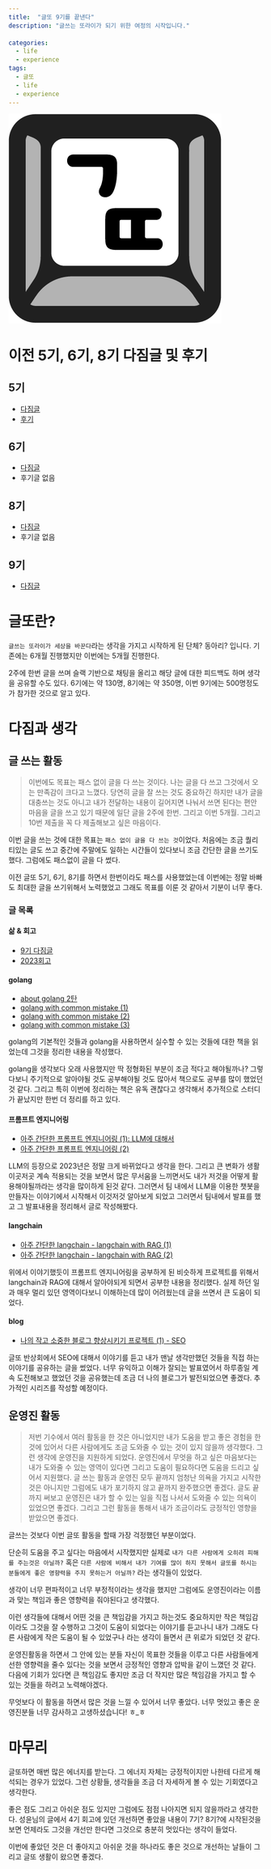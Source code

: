 ```yaml
---
title:  "글또 9기를 끝낸다"
description: "글쓰는 또라이가 되기 위한 여정의 시작입니다."

categories:
  - life
  - experience
tags:
  - 글또
  - life
  - experience
---
```


![글또 아이콘](/assets/images/글또_아이콘.png)

# 이전 5기, 6기, 8기 다짐글 및 후기

## 5기
- [다짐글](https://baeji77.github.io/life/experience/2020_%EA%B8%80%EB%98%90_5%EA%B8%B0_%EB%8B%A4%EC%A7%90%EA%B8%80/)
- [후기](https://baeji77.github.io/life/experience/%EA%B8%80%EB%98%90_5%EA%B8%B0_%ED%9B%84%EA%B8%B0/)

## 6기
- [다짐글](https://baeji77.github.io/life/experience/%EA%B8%80%EB%98%90_6%EA%B8%B0_%EB%8B%A4%EC%A7%90%EA%B8%80/)
- 후기글 없음

## 8기
- [다짐글](https://baeji77.github.io/life/experience/%EA%B8%80%EB%98%90_8%EA%B8%B0_%EB%8B%A4%EC%A7%90/)
- 후기글 없음

## 9기

- [다짐글](https://baeji77.github.io/life/experience/%EA%B8%80%EB%98%90_9%EA%B8%B0_%EB%8B%A4%EC%A7%90/)

# 글또란?
`글쓰는 또라이가 세상을 바꾼다`라는 생각을 가지고 시작하게 된 단체? 동아리? 입니다. 기존에는 6개월 진행했지만 이번에는 5개월 진행한다.

2주에 한번 글을 쓰며 슬랙 기반으로 채팅을 올리고 해당 글에 대한 피드백도 하며 생각을 공유할 수도 있다. 6기에는 약 130명, 8기에는 약 350명, 이번 9기에는 500명정도가 참가한 것으로 알고 있다.

# 다짐과 생각

## 글 쓰는 활동

> 이번에도 목표는 패스 없이 글을 다 쓰는 것이다. 나는 글을 다 쓰고 그것에서 오는 만족감이 크다고 느꼈다. 
> 당연히 글을 잘 쓰는 것도 중요하긴 하지만 내가 글을 대충쓰는 것도 아니고 내가 전달하는 내용이 길어지면 나눠서 쓰면 된다는 편안 마음을 글을 쓰고 있기 때문에 일단 글을 2주에 한번. 그리고 이번 5개월. 그리고 10번 제출을 꼭 다 제출해보고 싶은 마음이다.

이번 글을 쓰는 것에 대한 목표는 `패스 없이 글을 다 쓰는 것`이었다. 처음에는 조금 퀄리티있는 글도 쓰고 중간에 주말에도 일하는 시간들이 있다보니 조금 간단한 글을 쓰기도 했다. 그럼에도 패스없이 글을 다 썼다.

이전 글또 5기, 6기, 8기를 하면서 한번이라도 패스를 사용했었는데 이번에는 정말 바빠도 최대한 글을 쓰기위해서 노력했었고 그래도 목표를 이룬 것 같아서 기분이 너무 좋다.

### 글 목록

#### 삶 & 회고

- [9기 다짐글](https://baeji77.github.io/life/experience/%EA%B8%80%EB%98%90_9%EA%B8%B0_%EB%8B%A4%EC%A7%90/)
- [2023회고](https://baeji77.github.io/life/retrospect/2023_%ED%9A%8C%EA%B3%A0/)

#### golang

- [about golang 2탄](https://baeji77.github.io/dev/golang-with-gorotine(2)/)
- [golang with common mistake (1)](https://baeji77.github.io/dev/golang-with-common-mistake-1/)
- [golang with common mistake (2)](https://baeji77.github.io/dev/golang-with-common-mistake-2/)
- [golang with common mistake (3)](https://baeji77.github.io/dev/golang-with-common-mistake-3/)

golang의 기본적인 것들과 golang을 사용하면서 실수할 수 있는 것들에 대한 책을 읽었는데 그것을 정리한 내용을 작성했다.

golang을 생각보다 오래 사용했지만 딱 정형화된 부분이 조금 적다고 해야될까나? 그렇다보니 주기적으로 알아야될 것도 공부해야될 것도 많아서 책으로도 공부를 많이 했었던 것 같다. 그리고 특히 이번에 정리하는 책은 유독 괜찮다고 생각해서 추가적으로 스터디가 끝났지만 한번 더 정리를 하고 있다.

#### 프롬프트 엔지니어링

- [아주 간단한 프롬프트 엔지니어링 (1): LLM에 대해서](https://baeji77.github.io/llm/prompt%20engineering/prompt-engineering-1/)
- [아주 간단한 프롬프트 엔지니어링 (2)](https://baeji77.github.io/llm/prompt%20engineering/prompt-engineering-2/)

LLM의 등장으로 2023년은 정말 크게 바뀌었다고 생각을 한다. 그리고 큰 변화가 생활 이곳저곳 계속 적용되는 것을 보면서 많은 무서움을 느끼면서도 내가 저것을 어떻게 활용해야될까라는 생각을 많이하게 된것 같다. 그러면서 팀 내에서 LLM을 이용한 챗봇을 만들자는 이야기에서 시작해서 이것저것 알아보게 되었고 그러면서 팀내에서 발표를 했고 그 발표내용을 정리해서 글로 작성해봤다. 

#### langchain

- [아주 간단한 langchain - langchain with RAG (1)](https://baeji77.github.io/llm/langchin/langchain-with-RAG-1/)
- [아주 간단한 langchain - langchain with RAG (2)](https://baeji77.github.io/llm/langchin/langchain-with-RAG-2/)

위에서 이야기했듯이 프롬프트 엔지니어링을 공부하게 된 비슷하게 프로젝트를 위해서 langchain과 RAG에 대해서 알아야되게 되면서 공부한 내용을 정리했다. 실제 하던 일과 매우 멀리 있던 영역이다보니 이해하는데 많이 어려웠는데 글을 쓰면서 큰 도움이 되었다.

#### blog

- [나의 작고 소중한 블로그 향상시키기 프로젝트 (1) - SEO](https://baeji77.github.io/dev/blog/seo/my-blog-improvement-project-1/)

글또 반상회에서 SEO에 대해서 이야기를 듣고 내가 맨날 생각만했던 것들을 직접 하는 이야기를 공유하는 글을 썼었다. 너무 유익하고 이해가 잘되는 발표였어서 하루종일 계속 도전해보고 했었던 것을 공유했는데 조금 더 나의 블로그가 발전되었으면 좋겠다. 추가적인 시리즈를 작성할 예정이다.


## 운영진 활동

> 저번 기수에서 여러 활동을 한 것은 아니었지만 내가 도움을 받고 좋은 경험을 한 것에 있어서 다른 사람에게도 조금 도와줄 수 있는 것이 있지 않을까 생각했다. 그런 생각에 운영진을 지원하게 되었다. 
> 운영진에서 무엇을 하고 싶은 마음보다는 내가 도와줄 수 있는 영역이 있다면 그리고 도움이 필요하다면 도움을 드리고 싶어서 지원했다. 
> 글 쓰는 활동과 운영진 모두 끝까지 엄청난 의욕을 가지고 시작한 것은 아니지만 그럼에도 내가 포기하지 않고 끝까지 완주했으면 좋겠다. 글도 끝까지 써보고 운영진은 내가 할 수 있는 일을 직접 나서서 도와줄 수 있는 의욕이 있었으면 좋겠다.
> 그리고 그런 활동을 통해서 내가 조금이라도 긍정적인 영향을 받았으면 좋겠다.

글쓰는 것보다 이번 글또 활동을 할때 가장 걱정했던 부분이었다. 

단순히 도움을 주고 싶다는 마음에서 시작했지만 실제로 `내가 다른 사람에게 오히려 피해를 주는것은 아닐까?` 혹은 `다른 사람에 비해서 내가 기여를 많이 하지 못해서 글또를 하시는 분들에게 좋은 영향력을 주지 못하는거 아닐까?` 라는 생각들이 있었다. 

생각이 너무 편파적이고 너무 부정적이라는 생각을 했지만 그럼에도 운영진이라는 이름과 맞는 책임과 좋은 영향력을 줘야된다고 생각했다.

이런 생각들에 대해서 어떤 것을 큰 책임감을 가지고 하는것도 중요하지만 작은 책임감이라도 그것을 잘 수행하고 그것이 도움이 되었다는 이야기를 듣고나니 내가 그래도 다른 사람에게 작은 도움이 될 수 있었구나 라는 생각이 들면서 큰 위로가 되었던 것 같다.

운영진활동을 하면서 그 안에 있는 분들 자신이 목표한 것들을 이루고 다른 사람들에게 선한 영향력을 줄수 있다는 것을 보면서 긍정적인 영향과 압박을 같이 느꼈던 것 같다. 다음에 기회가 있다면 큰 책임감도 좋지만 조금 더 작지만 많은 책임감을 가지고 할 수 있는 것들을 하려고 노력해야겠다.

무엇보다 이 활동을 하면서 많은 것을 느낄 수 있어서 너무 좋았다. 너무 멋있고 좋은 운영진분들 너무 감사하고 고생하셨습니다! ㅎ_ㅎ

# 마무리

글또하면 매번 많은 에너지를 받는다. 그 에너지 자체는 긍정적이지만 나한테 다르게 해석되는 경우가 있었다. 그런 상황들, 생각들을 조금 더 자세하게 볼 수 있는 기회였다고 생각한다.

좋은 점도 그리고 아쉬운 점도 있지만 그럼에도 점점 나아지면 되지 않을까라고 생각한다. 성윤님의 글에서 4기 회고에 있던 개선하면 좋았을 내용이 7기? 8기?에 시작된것을 보면 언제라도 그것을 개선만 한다면 그것으로 충분히 멋있다는 생각이 들었다.

이번에 좋았던 것은 더 좋아지고 아쉬운 것을 하나라도 좋은 것으로 개선하는 날들이 그리고 글또 생활이 왔으면 좋겠다.

